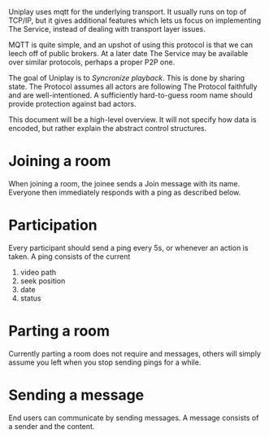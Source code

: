 Uniplay uses mqtt for the underlying transport. It usually runs on top of
TCP/IP, but it gives additional features which lets us focus on implementing
The Service, instead of dealing with transport layer issues.

MQTT is quite simple, and an upshot of using this protocol is that we can leech
off of public brokers. At a later date The Service may be available over
similar protocols, perhaps a proper P2P one.

The goal of Uniplay is to *Syncronize playback*. This is done by sharing state.
The Protocol assumes all actors are following The Protocol faithfully and are
well-intentioned. A sufficiently hard-to-guess room name should provide
protection against bad actors.

This document will be a high-level overview. It will not specify how data is
encoded, but rather explain the abstract control structures.

# Joining a room
When joining a room, the joinee sends a Join message with its name. Everyone
then immediately responds with a ping as described below.

# Participation
Every participant should send a ping every 5s, or whenever an action is taken.
A ping consists of the current
1. video path
2. seek position
3. date
4. status

# Parting a room
Currently parting a room does not require and messages, others will simply
assume you left when you stop sending pings for a while.

# Sending a message
End users can communicate by sending messages. A message consists of a sender
and the content.
